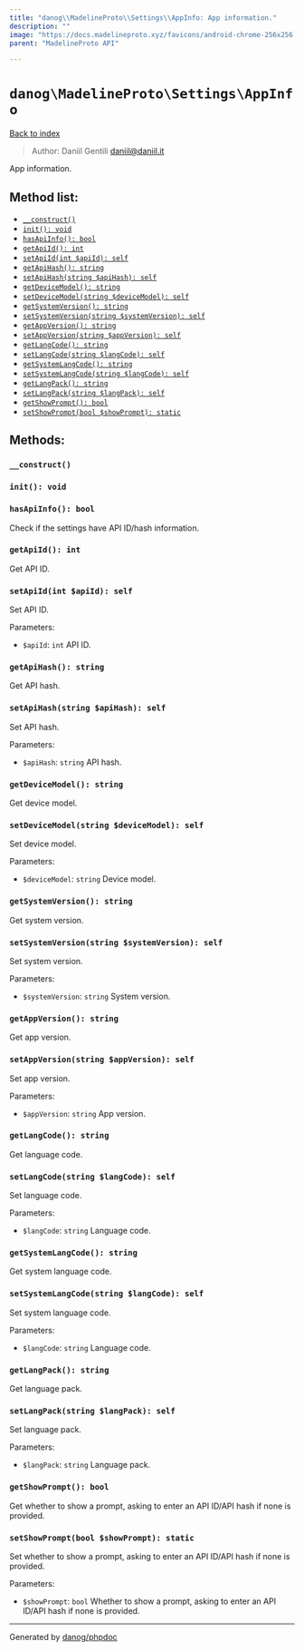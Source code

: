 ```yaml
---
title: "danog\\MadelineProto\\Settings\\AppInfo: App information."
description: ""
image: "https://docs.madelineproto.xyz/favicons/android-chrome-256x256.png"
parent: "MadelineProto API"

---
```

# `danog\MadelineProto\Settings\AppInfo`
[Back to index](../../../index.html)

> Author: Daniil Gentili <daniil@daniil.it>  
  

App information.  




## Method list:
* [`__construct()`](#__construct)
* [`init(): void`](#init-void)
* [`hasApiInfo(): bool`](#hasapiinfo-bool)
* [`getApiId(): int`](#getapiid-int)
* [`setApiId(int $apiId): self`](#setapiid-int-apiid-self)
* [`getApiHash(): string`](#getapihash-string)
* [`setApiHash(string $apiHash): self`](#setapihash-string-apihash-self)
* [`getDeviceModel(): string`](#getdevicemodel-string)
* [`setDeviceModel(string $deviceModel): self`](#setdevicemodel-string-devicemodel-self)
* [`getSystemVersion(): string`](#getsystemversion-string)
* [`setSystemVersion(string $systemVersion): self`](#setsystemversion-string-systemversion-self)
* [`getAppVersion(): string`](#getappversion-string)
* [`setAppVersion(string $appVersion): self`](#setappversion-string-appversion-self)
* [`getLangCode(): string`](#getlangcode-string)
* [`setLangCode(string $langCode): self`](#setlangcode-string-langcode-self)
* [`getSystemLangCode(): string`](#getsystemlangcode-string)
* [`setSystemLangCode(string $langCode): self`](#setsystemlangcode-string-langcode-self)
* [`getLangPack(): string`](#getlangpack-string)
* [`setLangPack(string $langPack): self`](#setlangpack-string-langpack-self)
* [`getShowPrompt(): bool`](#getshowprompt-bool)
* [`setShowPrompt(bool $showPrompt): static`](#setshowprompt-bool-showprompt-static)

## Methods:
### `__construct()`





### `init(): void`





### `hasApiInfo(): bool`

Check if the settings have API ID/hash information.



### `getApiId(): int`

Get API ID.



### `setApiId(int $apiId): self`

Set API ID.


Parameters:

* `$apiId`: `int` API ID.  



### `getApiHash(): string`

Get API hash.



### `setApiHash(string $apiHash): self`

Set API hash.


Parameters:

* `$apiHash`: `string` API hash.  



### `getDeviceModel(): string`

Get device model.



### `setDeviceModel(string $deviceModel): self`

Set device model.


Parameters:

* `$deviceModel`: `string` Device model.  



### `getSystemVersion(): string`

Get system version.



### `setSystemVersion(string $systemVersion): self`

Set system version.


Parameters:

* `$systemVersion`: `string` System version.  



### `getAppVersion(): string`

Get app version.



### `setAppVersion(string $appVersion): self`

Set app version.


Parameters:

* `$appVersion`: `string` App version.  



### `getLangCode(): string`

Get language code.



### `setLangCode(string $langCode): self`

Set language code.


Parameters:

* `$langCode`: `string` Language code.  



### `getSystemLangCode(): string`

Get system language code.



### `setSystemLangCode(string $langCode): self`

Set system language code.


Parameters:

* `$langCode`: `string` Language code.  



### `getLangPack(): string`

Get language pack.



### `setLangPack(string $langPack): self`

Set language pack.


Parameters:

* `$langPack`: `string` Language pack.  



### `getShowPrompt(): bool`

Get whether to show a prompt, asking to enter an API ID/API hash if none is provided.



### `setShowPrompt(bool $showPrompt): static`

Set whether to show a prompt, asking to enter an API ID/API hash if none is provided.


Parameters:

* `$showPrompt`: `bool` Whether to show a prompt, asking to enter an API ID/API hash if none is provided.  



---
Generated by [danog/phpdoc](https://phpdoc.daniil.it)
